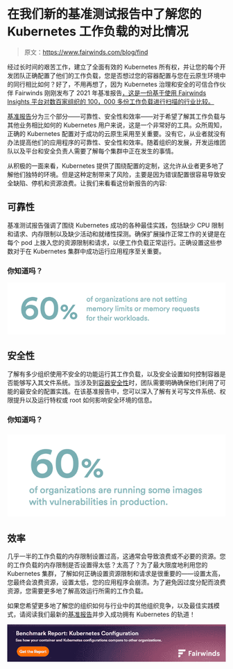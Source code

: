 # 在我们新的基准测试报告中了解您的 Kubernetes 工作负载的对比情况

> 原文：<https://www.fairwinds.com/blog/find>

 经过长时间的艰苦工作，建立了全面有效的 Kubernetes 所有权，并让您的每个开发团队正确配置了他们的工作负载，您是否想过您的容器配置与您在云原生环境中的同行相比如何？好了，不用再想了，因为 Kubernetes 治理和安全的可信合作伙伴 Fairwinds 刚刚发布了 2021 年基准报告[，这是一份基于使用 Fairwinds Insights 平台对数百家组织的 100，000 多份工作负载进行扫描的行业比较。](https://www.fairwinds.com/kubernetes-config-benchmark-report)

[基准报告](https://www.fairwinds.com/kubernetes-config-benchmark-report)分为三个部分——可靠性、安全性和效率——对于希望了解其工作负载与其他业务相比如何的 Kubernetes 用户来说，这是一个非常好的工具。众所周知，正确的 Kubernetes 配置对于成功的云原生采用至关重要。没有它，从业者就没有办法提高他们的应用程序的可靠性、安全性和效率。随着组织的发展，开发运维团队以及平台和安全负责人需要了解每个集群中正在发生的事情。

从积极的一面来看，Kubernetes 提供了围绕配置的定制，这允许从业者更多地了解他们独特的环境。但是这种定制带来了风险，主要是因为错误配置很容易导致安全缺陷、停机和资源浪费。让我们来看看这份新报告的内容:

## 可靠性

基准测试报告强调了围绕 Kubernetes 成功的各种最佳实践，包括缺少 CPU 限制和请求、内存限制以及缺少活动和就绪性探测。确保扩展操作正常工作的关键是在每个 pod 上拨入您的资源限制和请求，以便工作负载正常运行。正确设置这些参数对于在 Kubernetes 集群中成功运行应用程序至关重要。

### 你知道吗？

![](img/e976a3f4cd435906757493dfb79a802f.png)

## 安全性

了解有多少组织使用不安全的功能运行其工作负载，以及安全设置如何控制容器是否能够写入其文件系统。当涉及到[容器安全性](https://www.fairwinds.com/blog/is-kubernetes-service-ownership-the-key-to-better-container-security)时，团队需要明确确保他们利用了可能的最安全的配置实践。在该基准报告中，您可以深入了解有关可写文件系统、权限提升以及运行特权或 root 如何影响安全环境的信息。

### 你知道吗？

### *![](img/a5ac0df33268144d93b8c61e2efd1d3d.png)*

## 效率

几乎一半的工作负载的内存限制设置过高，这通常会导致浪费或不必要的资源。您的工作负载的内存限制是否设置得太低？太高了？为了最大限度地利用您的 Kubernetes 集群，了解如何正确设置资源限制和请求是很重要的——设置太高，您最终会浪费资源，设置太低，您的应用程序会崩溃。为了避免因过度分配而浪费资源，您需要更多地了解高效运行所需的工作负载。

如果您希望更多地了解您的组织如何与行业中的其他组织竞争，以及最佳实践模式，请阅读我们最新的[基准报告](https://www.fairwinds.com/kubernetes-config-benchmark-report)并步入成功拥有 Kubernetes 的轨道！

[![Just Posted: Kubernetes Benchmark Report 2023](img/ac3f87548e14243ac3414b06e023028d.png)](https://cta-redirect.hubspot.com/cta/redirect/2184645/df6709b9-c7f5-4c1a-8bf4-315f56b16325)